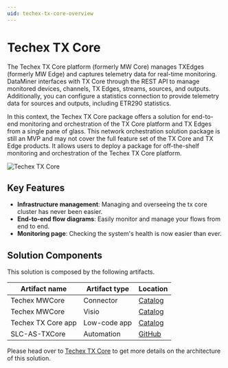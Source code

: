 ```yaml
---
uid: techex-tx-core-overview
---
```


# Techex TX Core
The Techex TX Core platform (formerly MW Core) manages TXEdges (formerly MW Edge) and captures telemetry data for real-time monitoring. DataMiner interfaces with TX Core through the REST API to manage monitored devices, channels, TX Edges, streams, sources, and outputs. Additionally, you can configure a statistics connection to provide telemetry data for sources and outputs, including ETR290 statistics.

In this context, the Techex TX Core package offers a solution for end-to-end monitoring and orchestration of the TX Core platform and TX Edges from a single pane of glass. This network orchestration solution package is still an MVP and may not cover the full feature set of the TX Core and TX Edge products. It allows users to deploy a package for off-the-shelf monitoring and orchestration of the Techex TX Core platform.

![Techex TX Core](~/user-guide/images/techex-txcore-demo.gif)

## Key Features

- **Infrastructure management**: Managing and overseeing the tx core cluster has never been easier.
- **End-to-end flow diagrams**: Easily monitor and manage your flows from end to end.
- **Monitoring page**: Checking the system's health is now easier than ever.


## Solution Components

This solution is composed by the following artifacts.

| Artifact name | Artifact type     | Location |
|-------------|---------------------|------    |
| Techex MWCore | Connector    | [Catalog](https://catalog.dataminer.services/details/838c9515-69fd-4405-9284-822cb8bd5686) |
| Techex MWCore | Visio    | [Catalog](https://catalog.dataminer.services/details/fdd0f03c-a5b5-49b6-8275-2c736e37369e)    |
| Techex TX Core app | Low-code app | [Catalog](https://catalog.dataminer.services/details/3db5e1b5-9d22-44f6-bf6c-7c6c205f8c13) |
| SLC-AS-TXCore | Automation | [GitHub](https://github.com/SkylineCommunications/SLC-AS-TXCore) |

Please head over to [Techex TX Core](xref:techex-tx-core-howtouse) to get more details on the architecture of this solution.